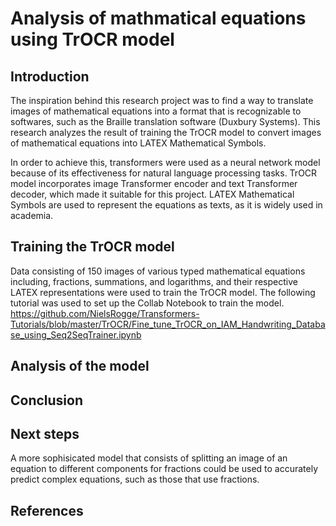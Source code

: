 # Analysis of mathmatical equations using TrOCR model
## Introduction
The inspiration behind this research project was to find a way to translate images of mathematical equations into a format that is recognizable to softwares, such as the Braille translation software (Duxbury Systems). This research analyzes the result of training the TrOCR model to convert images of mathematical equations into LATEX Mathematical Symbols.

In order to achieve this, transformers were used as a neural network model because of its effectiveness for natural language processing tasks. TrOCR model incorporates image Transformer encoder and text Transformer decoder, which made it suitable for this project. LATEX Mathematical Symbols are used to represent the equations as texts, as it is widely used in academia. 
## Training the TrOCR model
Data consisting of 150 images of various typed mathematical equations including, fractions, summations, and logarithms, and their respective LATEX representations were used to train the TrOCR model. The following tutorial was used to set up the Collab Notebook to train the model.
<https://github.com/NielsRogge/Transformers-Tutorials/blob/master/TrOCR/Fine_tune_TrOCR_on_IAM_Handwriting_Database_using_Seq2SeqTrainer.ipynb>
## Analysis of the model

## Conclusion
## Next steps
A more sophisicated model that consists of splitting an image of an equation to different components for fractions could be used to accurately predict complex equations, such as those that use fractions.
## References 
[tutorial]: <https://github.com/NielsRogge/Transformers-Tutorials/blob/master/TrOCR/Fine_tune_TrOCR_on_IAM_Handwriting_Database_using_Seq2SeqTrainer.ipynb>
